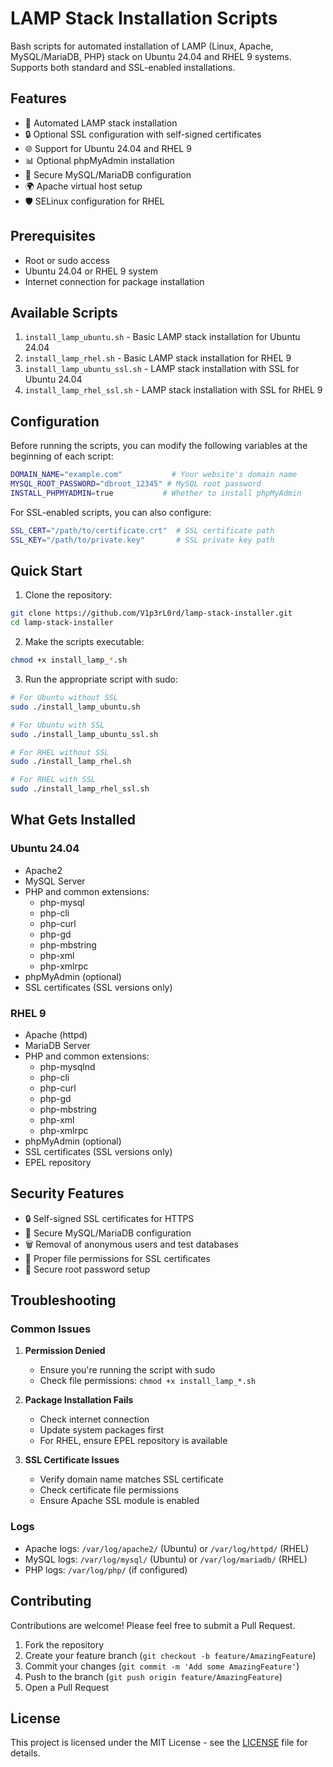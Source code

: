 # LAMP Stack Installation Scripts

Bash scripts for automated installation of LAMP (Linux, Apache, MySQL/MariaDB, PHP) stack on Ubuntu 24.04 and RHEL 9 systems. Supports both standard and SSL-enabled installations.

## Features

- 🚀 Automated LAMP stack installation
- 🔒 Optional SSL configuration with self-signed certificates
- 🌐 Support for Ubuntu 24.04 and RHEL 9
- 📊 Optional phpMyAdmin installation
- 🔐 Secure MySQL/MariaDB configuration
- 🌍 Apache virtual host setup
- 🛡️ SELinux configuration for RHEL

## Prerequisites

- Root or sudo access
- Ubuntu 24.04 or RHEL 9 system
- Internet connection for package installation

## Available Scripts

1. `install_lamp_ubuntu.sh` - Basic LAMP stack installation for Ubuntu 24.04
2. `install_lamp_rhel.sh` - Basic LAMP stack installation for RHEL 9
3. `install_lamp_ubuntu_ssl.sh` - LAMP stack installation with SSL for Ubuntu 24.04
4. `install_lamp_rhel_ssl.sh` - LAMP stack installation with SSL for RHEL 9

## Configuration

Before running the scripts, you can modify the following variables at the beginning of each script:

```bash
DOMAIN_NAME="example.com"           # Your website's domain name
MYSQL_ROOT_PASSWORD="dbroot_12345" # MySQL root password
INSTALL_PHPMYADMIN=true           # Whether to install phpMyAdmin
```

For SSL-enabled scripts, you can also configure:
```bash
SSL_CERT="/path/to/certificate.crt"  # SSL certificate path
SSL_KEY="/path/to/private.key"       # SSL private key path
```

## Quick Start

1. Clone the repository:
```bash
git clone https://github.com/V1p3rL0rd/lamp-stack-installer.git
cd lamp-stack-installer
```

2. Make the scripts executable:
```bash
chmod +x install_lamp_*.sh
```

3. Run the appropriate script with sudo:
```bash
# For Ubuntu without SSL
sudo ./install_lamp_ubuntu.sh

# For Ubuntu with SSL
sudo ./install_lamp_ubuntu_ssl.sh

# For RHEL without SSL
sudo ./install_lamp_rhel.sh

# For RHEL with SSL
sudo ./install_lamp_rhel_ssl.sh
```

## What Gets Installed

### Ubuntu 24.04
- Apache2
- MySQL Server
- PHP and common extensions:
  - php-mysql
  - php-cli
  - php-curl
  - php-gd
  - php-mbstring
  - php-xml
  - php-xmlrpc
- phpMyAdmin (optional)
- SSL certificates (SSL versions only)

### RHEL 9
- Apache (httpd)
- MariaDB Server
- PHP and common extensions:
  - php-mysqlnd
  - php-cli
  - php-curl
  - php-gd
  - php-mbstring
  - php-xml
  - php-xmlrpc
- phpMyAdmin (optional)
- SSL certificates (SSL versions only)
- EPEL repository

## Security Features

- 🔒 Self-signed SSL certificates for HTTPS
- 🔐 Secure MySQL/MariaDB configuration
- 🗑️ Removal of anonymous users and test databases
- 📁 Proper file permissions for SSL certificates
- 🔑 Secure root password setup

## Troubleshooting

### Common Issues

1. **Permission Denied**
   - Ensure you're running the script with sudo
   - Check file permissions: `chmod +x install_lamp_*.sh`

2. **Package Installation Fails**
   - Check internet connection
   - Update system packages first
   - For RHEL, ensure EPEL repository is available

3. **SSL Certificate Issues**
   - Verify domain name matches SSL certificate
   - Check certificate file permissions
   - Ensure Apache SSL module is enabled

### Logs

- Apache logs: `/var/log/apache2/` (Ubuntu) or `/var/log/httpd/` (RHEL)
- MySQL logs: `/var/log/mysql/` (Ubuntu) or `/var/log/mariadb/` (RHEL)
- PHP logs: `/var/log/php/` (if configured)

## Contributing

Contributions are welcome! Please feel free to submit a Pull Request.

1. Fork the repository
2. Create your feature branch (`git checkout -b feature/AmazingFeature`)
3. Commit your changes (`git commit -m 'Add some AmazingFeature'`)
4. Push to the branch (`git push origin feature/AmazingFeature`)
5. Open a Pull Request

## License

This project is licensed under the MIT License - see the [LICENSE](LICENSE) file for details.
